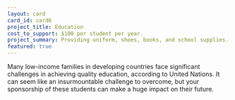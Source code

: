 ```yaml
---
layout: card
card_id: card6
project_title: Education
cost_to_support: $100 per student per year.
project_summary: Providing uniform, shoes, books, and school supplies.
featured: true
---
```

<p>Many low-income families in developing countries face significant challenges in achieving quality education, according to United Nations. It can seem like an insurmountable challenge to overcome, but your sponsorship of these students can make a huge impact on their future.</p>
